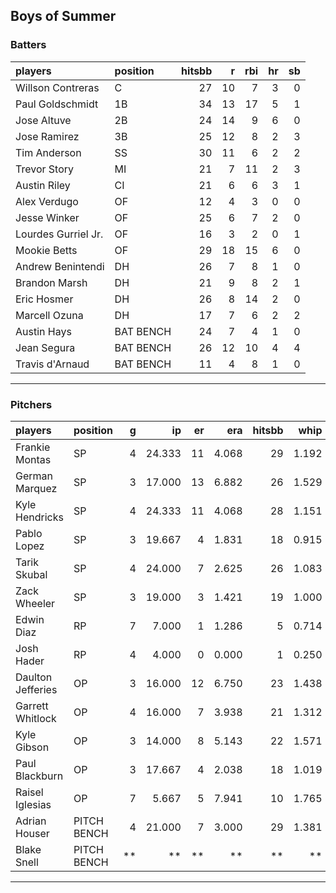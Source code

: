 ## Boys of Summer

### Batters

 
|players             |position  | hitsbb|  r| rbi| hr| sb| 
|:-------------------|:---------|------:|--:|---:|--:|--:| 
|Willson Contreras   |C         |     27| 10|   7|  3|  0| 
|Paul Goldschmidt    |1B        |     34| 13|  17|  5|  1| 
|Jose Altuve         |2B        |     24| 14|   9|  6|  0| 
|Jose Ramirez        |3B        |     25| 12|   8|  2|  3| 
|Tim Anderson        |SS        |     30| 11|   6|  2|  2| 
|Trevor Story        |MI        |     21|  7|  11|  2|  3| 
|Austin Riley        |CI        |     21|  6|   6|  3|  1| 
|Alex Verdugo        |OF        |     12|  4|   3|  0|  0| 
|Jesse Winker        |OF        |     25|  6|   7|  2|  0| 
|Lourdes Gurriel Jr. |OF        |     16|  3|   2|  0|  1| 
|Mookie Betts        |OF        |     29| 18|  15|  6|  0| 
|Andrew Benintendi   |DH        |     26|  7|   8|  1|  0| 
|Brandon Marsh       |DH        |     21|  9|   8|  2|  1| 
|Eric Hosmer         |DH        |     26|  8|  14|  2|  0| 
|Marcell Ozuna       |DH        |     17|  7|   6|  2|  2| 
|Austin Hays         |BAT BENCH |     24|  7|   4|  1|  0| 
|Jean Segura         |BAT BENCH |     26| 12|  10|  4|  4| 
|Travis d'Arnaud     |BAT BENCH |     11|  4|   8|  1|  0| 


* * *

### Pitchers

 
|players           |position    |  g|     ip| er|   era| hitsbb|  whip| so|  w| sv| 
|:-----------------|:-----------|--:|------:|--:|-----:|------:|-----:|--:|--:|--:| 
|Frankie Montas    |SP          |  4| 24.333| 11| 4.068|     29| 1.192| 28|  0|  0| 
|German Marquez    |SP          |  3| 17.000| 13| 6.882|     26| 1.529| 18|  1|  0| 
|Kyle Hendricks    |SP          |  4| 24.333| 11| 4.068|     28| 1.151| 13|  1|  0| 
|Pablo Lopez       |SP          |  3| 19.667|  4| 1.831|     18| 0.915| 23|  1|  0| 
|Tarik Skubal      |SP          |  4| 24.000|  7| 2.625|     26| 1.083| 29|  2|  0| 
|Zack Wheeler      |SP          |  3| 19.000|  3| 1.421|     19| 1.000| 21|  1|  0| 
|Edwin Diaz        |RP          |  7|  7.000|  1| 1.286|      5| 0.714| 16|  0|  6| 
|Josh Hader        |RP          |  4|  4.000|  0| 0.000|      1| 0.250|  6|  0|  4| 
|Daulton Jefferies |OP          |  3| 16.000| 12| 6.750|     23| 1.438| 11|  0|  0| 
|Garrett Whitlock  |OP          |  4| 16.000|  7| 3.938|     21| 1.312| 19|  0|  0| 
|Kyle Gibson       |OP          |  3| 14.000|  8| 5.143|     22| 1.571|  7|  1|  0| 
|Paul Blackburn    |OP          |  3| 17.667|  4| 2.038|     18| 1.019| 11|  1|  0| 
|Raisel Iglesias   |OP          |  7|  5.667|  5| 7.941|     10| 1.765|  6|  0|  4| 
|Adrian Houser     |PITCH BENCH |  4| 21.000|  7| 3.000|     29| 1.381| 21|  2|  0| 
|Blake Snell       |PITCH BENCH | **|     **| **|    **|     **|    **| **| **| **| 


* * *



